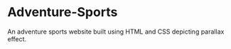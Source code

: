 # Adventure-Sports
 An adventure sports website built using HTML and CSS depicting parallax effect.
